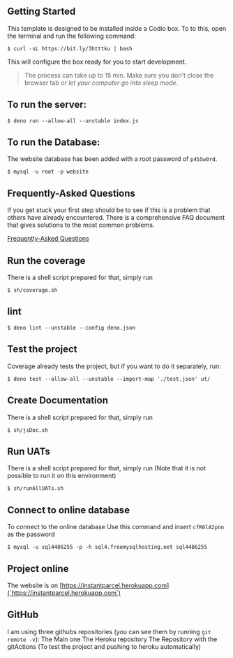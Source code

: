 
## Getting Started

This template is designed to be installed inside a Codio box. To to this, open the terminal and run the following command:

```
$ curl -sL https://bit.ly/3htttku | bash
```

This will configure the box ready for you to start development.

> The process can take up to 15 min. Make sure you don't close the browser tab _or let your computer go into sleep mode_.

## To run the server:

```shell
$ deno run --allow-all --unstable index.js
```

## To run the Database:
The website database has been added with a root password of `p455w0rd`.

```shell
$ mysql -u root -p website
```


## Frequently-Asked Questions

If you get stuck your first step should be to see if this is a problem that others have already encountered. There is a comprehensive FAQ document that gives solutions to the most common problems.

[Frequently-Asked Questions](https://docs.google.com/document/d/1b_lTA_ay0Yi46annuNnZ6fK1nIe_ddszmPua1Wwvfa0/edit?usp=sharing)

## Run the coverage
There is a shell script prepared for that, simply run 
```shell
$ sh/coverage.sh
```

## lint
```shell
$ deno lint --unstable --config deno.json
```

## Test the project
Coverage already tests the project, but if you want to do it separately, run:
```shell
$ deno test --allow-all --unstable --import-map './test.json' ut/
```

## Create Documentation
There is a shell script prepared for that, simply run 
```shell
$ sh/jsDoc.sh
```

## Run UATs
There is a shell script prepared for that, simply run (Note that it is not possible to run it on this environment)
```shell
$ sh/runAllUATs.sh
```

## Connect to online database
To connect to the online database Use this command and insert `cfR6lA2pnn` as the password
```shell
$ mysql -u sql4486255 -p -h sql4.freemysqlhosting.net sql4486255
```

## Project online
The website is on [https://instantparcel.herokuapp.com](`https://instantparcel.herokuapp.com`)

## GitHub
I am using three githubs repositories (you can see them by running `git remote -v`):
The Main one
The Heroku repository
The Repository with the gitActions (To test the project and pushing to heroku automatically)